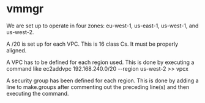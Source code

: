 <h1 class="libTop">vmmgr</h1>

We are set up to operate in four zones: eu-west-1, us-east-1, us-west-1,
and us-west-2.  

A /20 is set up for each VPC.  This is 16 class Cs.  It must be properly
aligned.

A VPC has to be defined for each region used.  This is done by executing
a command like 
    ec2addvpc 192.168.240.0/20 --region us-west-2 >> vpcx

A security group has been defined for each region.  This is done by 
adding a line to make.groups after commenting out the preceding line(s)
and then executing the command.
